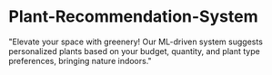 # Plant-Recommendation-System
"Elevate your space with greenery! Our ML-driven system suggests personalized plants based on your budget, quantity, and plant type preferences, bringing nature indoors."
